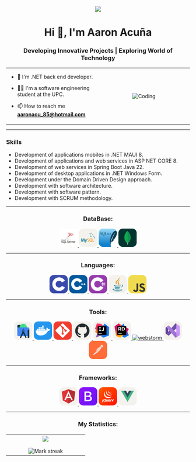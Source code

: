 <p align="center"><picture align="center"><img align="center" src = "https://github.com/7oSkaaa/7oSkaaa/blob/main/Images/about_me.gif?raw=true" width = 50px></picture></p>
<h1 align="center">Hi 👋, I'm Aaron Acuña</h1>
<h3 align="center">Developing Innovative Projects | Exploring World of Technology</h3>

<table align="center">
<tr border="none">
<td width="50%" align="left">
  
- 🌱 I'm .NET back end developer.

- 🧑‍🎓 I'm a software engineering student at the UPC.

- 📫 How to reach me **aaronacu_85@hotmail.com**

</td>
<td width="50%" align="center">
  <img align="center" alt="Coding" width="450" src="https://repository-images.githubusercontent.com/588181932/e36ec678-7984-4cdd-8e4c-a3932772ff8e">
</td>
</tr>
</table>

---

### Skills

- Development of applications mobiles in .NET MAUI 8.
- Development of applications and web services in ASP NET CORE 8.
- Development of web services in Spring Boot Java 22.
- Development of desktop applications in .NET Windows Form.
- Development under the Domain Driven Design approach.
- Development with software architecture.
- Development with software pattern.
- Development with SCRUM methodology.

---

<h3 align="center">DataBase:</h3>
<p align="center"> <a href="https://www.microsoft.com/en-us/sql-server" target="_blank" rel="noreferrer"> <img src="https://github.com/Scar1109/skill-icons/blob/Scar1109/icons/microsoftSQL.svg" alt="mssql" width="50" height="50"/> </a> <a href="https://www.mysql.com/" target="_blank" rel="noreferrer"> <img src="https://github.com/tandpfun/skill-icons/blob/main/icons/MySQL-Light.svg" alt="mysql" width="50" height="50"/> </a> <a href="https://www.sqlite.org/" target="_blank" rel="noreferrer"> <img src="https://github.com/tandpfun/skill-icons/blob/main/icons/SQLite.svg" alt="sqlite" width="50" height="50"/> </a> <a href="https://www.mongodb.com/" target="_blank" rel="noreferrer"> <img src="https://github.com/tandpfun/skill-icons/blob/main/icons/MongoDB.svg" alt="mongodb" width="50" height="50"/> </a> </p>

---

<h3 align="center">Languages:</h3>
<p align="center"> <a href="https://www.cprogramming.com/" target="_blank" rel="noreferrer"> <img src="https://github.com/tandpfun/skill-icons/blob/main/icons/C.svg" alt="c" width="50" height="50"/> </a> <a href="https://www.w3schools.com/cpp/" target="_blank" rel="noreferrer"> <img src="https://github.com/tandpfun/skill-icons/blob/main/icons/CPP.svg" alt="cplusplus" width="50" height="50"/> </a> <a href="https://dotnet.microsoft.com/es-es/languages/csharp" target="_blank" rel="noreferrer"> <img src="https://github.com/tandpfun/skill-icons/blob/main/icons/CS.svg" alt="csharp" width="50" height="50"/> </a> <a href="https://www.java.com" target="_blank" rel="noreferrer"> <img src="https://github.com/tandpfun/skill-icons/blob/main/icons/Java-Light.svg" alt="java" width="50" height="50"/> </a> <a href="https://developer.mozilla.org/es/docs/Web/JavaScript" target="_blank" rel="noreferrer"> <img src="https://github.com/tandpfun/skill-icons/blob/main/icons/JavaScript.svg" alt="javascript" width="50" height="50"/> </a> </p>

---

<h3 align="center">Tools:</h3>
<p align="center"> <a href="https://developer.android.com/studio?hl=es-419" target="_blank" rel="noreferrer"> <img src="https://github.com/tandpfun/skill-icons/blob/main/icons/AndroidStudio-Light.svg" alt="androidstudio" width="50" height="50"/> </a> <a href="https://www.docker.com/" target="_blank" rel="noreferrer"> <img src="https://github.com/tandpfun/skill-icons/blob/main/icons/Docker.svg" alt="docker" width="50" height="50"/> </a> <a href="https://git-scm.com/" target="_blank" rel="noreferrer"> <img src="https://github.com/tandpfun/skill-icons/blob/main/icons/Git.svg" alt="git" width="50" height="50"/> </a> <a href="https://github.com/" target="_blank" rel="noreferrer"> <img src="https://github.com/tandpfun/skill-icons/blob/main/icons/Github-Light.svg" alt="github" width="50" height="50"/> </a> <a href="https://www.jetbrains.com/idea/" target="_blank" rel="noreferrer"> <img src="https://github.com/tandpfun/skill-icons/blob/main/icons/Idea-Light.svg" alt="idea" width="50" height="50"/> </a> <a href="https://www.jetbrains.com/es-es/rider/" target="_blank" rel="noreferrer"> <img src="https://github.com/tandpfun/skill-icons/blob/main/icons/Rider-Light.svg" alt="rider" width="50" height="50"/> </a> <a href="https://www.jetbrains.com/es-es/webstorm/" target="_blank" rel="noreferrer"> <img src="https://github.com/tandpfun/skill-icons/blob/main/icons/WebStorm-Light.svg" alt="webstorm" width="50" height="50"/> </a> <a href="https://visualstudio.microsoft.com/es/" target="_blank" rel="noreferrer"> <img src="https://github.com/tandpfun/skill-icons/blob/main/icons/VisualStudio-Light.svg" alt="visualstudio" width="50" height="50"/> </a> <a href="https://www.postman.com/" target="_blank" rel="noreferrer"> <img src="https://github.com/tandpfun/skill-icons/blob/main/icons/Postman.svg" alt="postman" width="50" height="50"/> </a> </p>

---

<h3 align="center">Frameworks:</h3>
<p align="center"> <a href="https://angular.dev/" target="_blank" rel="noreferrer"> <img src="https://github.com/tandpfun/skill-icons/blob/main/icons/Angular-Light.svg" alt="angular" width="50" height="50"/> </a> <a href="https://getbootstrap.com" target="_blank" rel="noreferrer"> <img src="https://github.com/tandpfun/skill-icons/blob/main/icons/Bootstrap.svg" alt="bootstrap" width="50" height="50"/> </a> <a href="https://jquery.com/" target="_blank" rel="noreferrer"> <img src="https://github.com/tandpfun/skill-icons/blob/main/icons/JQuery.svg" alt="jquery" width="50" height="50"/> </a> <a href="https://vuejs.org/" target="_blank" rel="noreferrer"> <img src="https://github.com/tandpfun/skill-icons/blob/main/icons/VueJS-Light.svg" alt="vue" width="50" height="50"/> </a> </p>

---

<h3 align="center">My Statistics:</h3>
<p align="center">
<table align="center">
<tr border="none">
<td width="50%" align="center">
  <img align="center" src="https://github-readme-stats.vercel.app/api?username=JenayAaron&theme=dark&show_icons=true&count_private=true"/>
  <br></br>
  <img  title="🔥 Get streak stats for your profile at git.io/streak-stats" alt="Mark streak" src="https://github-readme-streak-stats.herokuapp.com/?user=JenayAaron&theme=dark&hide_border=false"/> 
</td>
</tr>
</table>
